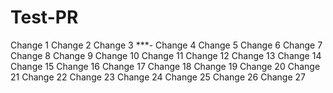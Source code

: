# Test-PR
Change 1
Change 2
Change 3
***-
Change 4
Change 5
Change 6
Change 7
Change 8
Change 9
Change 10
Change 11
Change 12
Change 13
Change 14
Change 15
Change 16
Change 17
Change 18
Change 19
Change 20
Change 21
Change 22
Change 23
Change 24
Change 25
Change 26
Change 27
